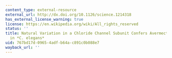 ```yaml
---
content_type: external-resource
external_url: http://dx.doi.org/10.1126/science.1214318
has_external_license_warning: true
license: https://en.wikipedia.org/wiki/All_rights_reserved
status: ''
title: Natural Variation in a Chloride Channel Subunit Confers Avermectin Resistance
  in *C. elegans*
uid: 767bd17d-0965-4adf-b64a-c891c0b088e7
wayback_url: ''
---
```

